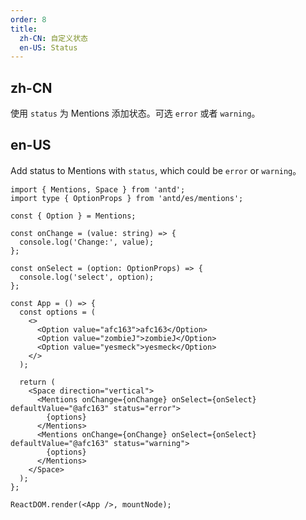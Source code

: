 ```yaml
---
order: 8
title:
  zh-CN: 自定义状态
  en-US: Status
---
```


## zh-CN

使用 `status` 为 Mentions 添加状态。可选 `error` 或者 `warning`。

## en-US

Add status to Mentions with `status`, which could be `error` or `warning`。

```tsx
import { Mentions, Space } from 'antd';
import type { OptionProps } from 'antd/es/mentions';

const { Option } = Mentions;

const onChange = (value: string) => {
  console.log('Change:', value);
};

const onSelect = (option: OptionProps) => {
  console.log('select', option);
};

const App = () => {
  const options = (
    <>
      <Option value="afc163">afc163</Option>
      <Option value="zombieJ">zombieJ</Option>
      <Option value="yesmeck">yesmeck</Option>
    </>
  );

  return (
    <Space direction="vertical">
      <Mentions onChange={onChange} onSelect={onSelect} defaultValue="@afc163" status="error">
        {options}
      </Mentions>
      <Mentions onChange={onChange} onSelect={onSelect} defaultValue="@afc163" status="warning">
        {options}
      </Mentions>
    </Space>
  );
};

ReactDOM.render(<App />, mountNode);
```
